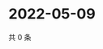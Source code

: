 # 2022-05-09

共 0 条

<!-- BEGIN WEIBO -->
<!-- 最后更新时间 Mon May 09 2022 13:19:05 GMT+0800 (China Standard Time) -->

<!-- END WEIBO -->
